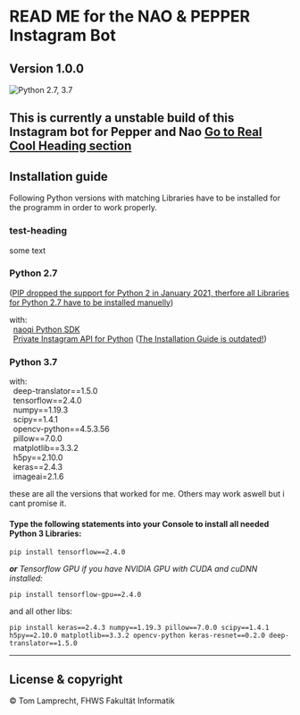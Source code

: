 # READ ME for the NAO & PEPPER Instagram Bot

**Version 1.0.0**
---
![Python 2.7, 3.7](https://img.shields.io/badge/Python-2.7%2C%203.5-3776ab.svg?maxAge=2592000)

This is currently a unstable build of this Instagram bot for Pepper and Nao
[Go to Real Cool Heading section](#test-heading)
---

## Installation guide

Following Python versions with matching Libraries have to be installed for the programm in order to work properly.

### test-heading
some text 

### Python 2.7
(<u>PIP dropped the support for Python 2 in January 2021, therfore all Libraries for Python 2.7 have to be installed manuelly</u>)

with:\
    &ensp;[naoqi Python SDK](https://community-static.aldebaran.com/resources/2.1.4.13/sdk-python/pynaoqi-2.1.4.13.win32.exe)\
    &ensp;[Private Instagram API for Python](https://github.com/ping/instagram_private_api#install) (<u>The Installation Guide is outdated!</u>)


### Python 3.7
with:\
    &ensp;deep-translator==1.5.0\
    &ensp;tensorflow==2.4.0\
    &ensp;numpy==1.19.3\
    &ensp;scipy==1.4.1\
    &ensp;opencv-python==4.5.3.56\
    &ensp;pillow==7.0.0\
    &ensp;matplotlib==3.3.2\
    &ensp;h5py==2.10.0\
    &ensp;keras==2.4.3\
    &ensp;imageai=2.1.6

these are all the versions that worked for me. Others may work aswell but i cant promise it.

#### Type the following statements into your Console to install all needed Python 3 Libraries:
```
pip install tensorflow==2.4.0
```
 *<b>or</b> Tensorflow GPU if you have NVIDIA GPU with CUDA and cuDNN installed:*
```
pip install tensorflow-gpu==2.4.0
```
and all other libs:
```
pip install keras==2.4.3 numpy==1.19.3 pillow==7.0.0 scipy==1.4.1 h5py==2.10.0 matplotlib==3.3.2 opencv-python keras-resnet==0.2.0 deep-translator==1.5.0
```
---

## License & copyright

© Tom Lamprecht, FHWS Fakultät Informatik

